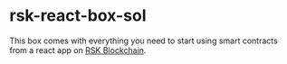 # rsk-react-box-sol
This box comes with everything you need to start using smart contracts from a react app on [RSK Blockchain](https://developers.rsk.co/rsk/).

